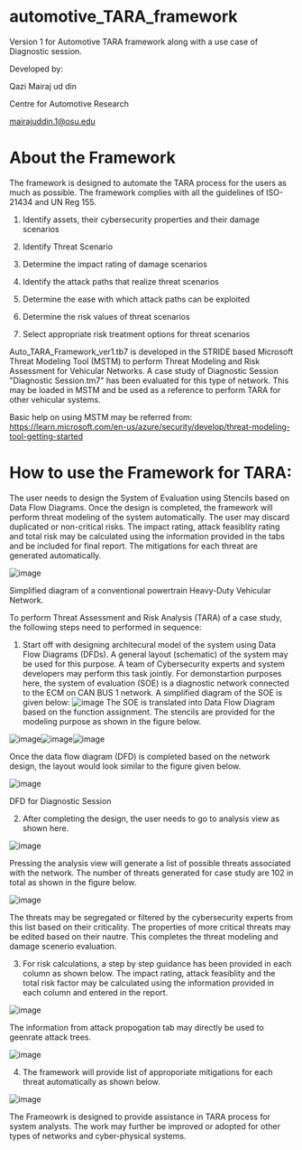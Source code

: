 # automotive_TARA_framework

Version 1 for Automotive TARA framework along with a use case of Diagnostic session.

Developed by: 

Qazi Mairaj ud din

Centre for Automotive Research

mairajuddin.1@osu.edu

# About the Framework

The framework is designed to automate the TARA process for the users as much as possible. The framework complies with all the guidelines of ISO-21434 and UN Reg 155.

1. Identify assets, their cybersecurity properties and their damage scenarios

2. Identify Threat Scenario 

3. Determine the impact rating of damage scenarios

4. Identify the attack paths that realize threat scenarios

5. Determine the ease with which attack paths can be exploited

6. Determine the risk values of threat scenarios

7. Select appropriate risk treatment options for threat scenarios

Auto_TARA_Framework_ver1.tb7 is developed in the STRIDE based Microsoft Threat Modeling Tool (MSTM) to perform Threat Modeling and Risk Assessment for Vehicular Networks. A case study of Diagnostic Session "Diagnostic Session.tm7" has been evaluated for this type of network. This may be loaded in MSTM and be used as a reference to perform TARA for other vehicular systems.

Basic help on using MSTM may be referred from: https://learn.microsoft.com/en-us/azure/security/develop/threat-modeling-tool-getting-started

# How to use the Framework for TARA:

The user needs to design the System of Evaluation using Stencils based on Data Flow Diagrams. Once the design is completed, the framework will perform threat modeling of the system automatically. The user may discard duplicated or non-critical risks. The impact rating, attack feasiblity rating and total risk may be calculated using the information provided in the tabs and be included for final report. The mitigations for each threat are generated automatically.

![image](https://user-images.githubusercontent.com/70536971/219912512-d34e60ed-83d6-4519-8328-79e21ec87566.png)

Simplified diagram of a conventional powertrain Heavy-Duty Vehicular Network.

To perform Threat Assessment and Risk Analysis (TARA) of a case study, the following steps need to performed in sequence:

1. Start off with designing architecural model of the system using Data Flow Diagrams (DFDs). A general layout (schematic) of the system may be used for this purpose.  A team of Cybersecurity experts and system developers may perform this task jointly. For demonstartion purposes here, the system of evaluation (SOE) is a diagnostic network connected to the ECM on CAN BUS 1 network. A simplified diagram of the SOE is given below: 
![image](https://user-images.githubusercontent.com/70536971/219919390-a75b4ab2-7cab-496b-8582-0cd4ecfd83b3.png)
The SOE is translated into Data Flow Diagram based on the function assignment. The stencils are provided for the modeling purpose as shown in the figure below.

![image](https://user-images.githubusercontent.com/70536971/219959564-37359a49-3615-4405-99d4-2aa2ca4778f0.png)![image](https://user-images.githubusercontent.com/70536971/219959577-6b12ad44-5160-49e5-84f3-9b421da397fe.png)![image](https://user-images.githubusercontent.com/70536971/219959937-37eb4a76-7824-4cac-b257-6b1e06ef52b9.png)

Once the data flow diagram (DFD) is completed based on the network design, the layout would look similar to the figure given below.

![image](https://user-images.githubusercontent.com/70536971/219920055-32d19f86-03dc-471f-a6e5-f70de845e3e8.png)

DFD for Diagnostic Session

2. After completing the design, the user needs to go to analysis view as shown here.

![image](https://user-images.githubusercontent.com/70536971/219960754-b29cffe4-d9a9-4aa0-9b22-eaf727138c53.png)

Pressing the analysis view will generate a list of possible threats associated with the network. The number of threats generated for case study are 102 in total as shown in the figure below.

![image](https://user-images.githubusercontent.com/70536971/219960857-0b7d8b7a-d224-411c-b2d7-e6ed4766c613.png)

The threats may be segregated or filtered by the cybersecurity experts from this list based on their criticality. The properties of more critical threats may be edited based on their nautre. This completes the threat modeling and damage scenerio evaluation.

3. For risk calculations, a step by step guidance has been provided in each column as shown below. The impact rating, attack feasiblity and the total risk factor may be calculated using the information provided in each column and entered in the report. 

![image](https://user-images.githubusercontent.com/70536971/219961247-4e1713a2-ca51-4f09-8777-0e98c67a0024.png)

The information from attack propogation tab may directly be used to geenrate attack trees.

![image](https://user-images.githubusercontent.com/70536971/219961283-9aa430d7-024d-4d6f-a06c-4f79b30fa38c.png)


4. The framework will provide list of approporiate mitigations for each threat automatically as shown below.

![image](https://user-images.githubusercontent.com/70536971/219961328-fa7ed5e2-3d05-4d3b-96cf-d80b39b18e72.png)


The Frameowrk is designed to provide assistance in TARA process for system analysts. The work may further be improved or adopted for other types of networks and cyber-physical systems.







